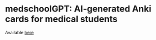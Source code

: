 # medschoolGPT: AI-generated Anki cards for medical students

Available <a href="https://ankiweb.net/shared/info/880363162">here</a>
